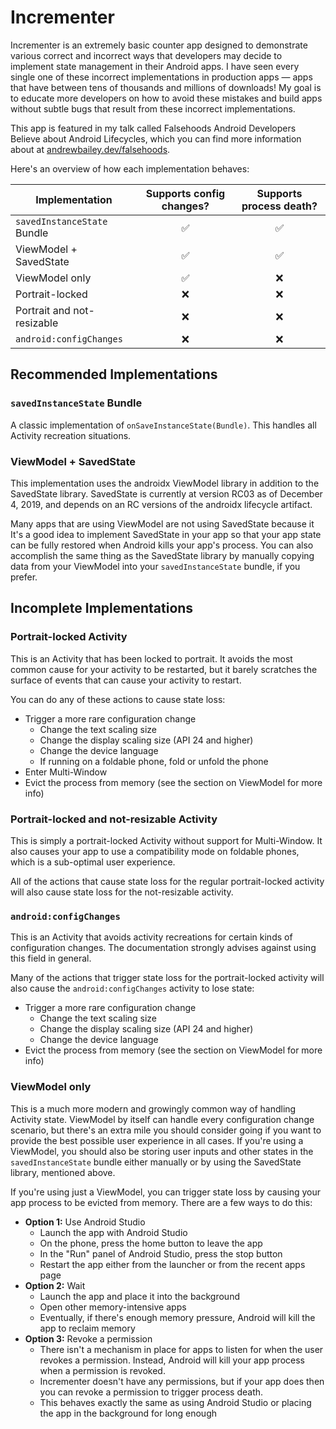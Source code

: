 # Incrementer
Incrementer is an extremely basic counter app designed to demonstrate various correct and incorrect ways that developers may decide to implement state management in their Android apps.
I have seen every single one of these incorrect implementations in production apps — apps that have between tens of thousands and millions of downloads!
My goal is to educate more developers on how to avoid these mistakes and build apps without subtle bugs that result from these incorrect implementations.

This app is featured in my talk called Falsehoods Android Developers Believe about Android Lifecycles, which you can find more information about at [andrewbailey.dev/falsehoods](https://andrewbailey.dev/falsehoods).

Here's an overview of how each implementation behaves:

| Implementation | Supports config changes? | Supports process death? |
|-------------------------------|:---:|:---:|
| `savedInstanceState` Bundle   | ✅ | ✅ |
| ViewModel + SavedState        | ✅ | ✅ |
| ViewModel only                | ✅ | ❌ |
| Portrait-locked               | ❌ | ❌ |
| Portrait and not-resizable    | ❌ | ❌ |
| `android:configChanges`       | ❌ | ❌ |

## Recommended Implementations

### `savedInstanceState` Bundle
A classic implementation of `onSaveInstanceState(Bundle)`.
This handles all Activity recreation situations.

### ViewModel + SavedState
This implementation uses the androidx ViewModel library in addition to the SavedState library.
SavedState is currently at version RC03 as of December 4, 2019, and depends on an RC versions of the androidx lifecycle artifact.

Many apps that are using ViewModel are not using SavedState because it 
It's a good idea to implement SavedState in your app so that your app state can be fully restored when Android kills your app's process.
You can also accomplish the same thing as the SavedState library by manually copying data from your ViewModel into your `savedInstanceState` bundle, if you prefer.

## Incomplete Implementations

### Portrait-locked Activity
This is an Activity that has been locked to portrait.
It avoids the most common cause for your activity to be restarted, but it barely scratches the surface of events that can cause your activity to restart.

You can do any of these actions to cause state loss:
 - Trigger a more rare configuration change
   - Change the text scaling size
   - Change the display scaling size (API 24 and higher)
   - Change the device language
   - If running on a foldable phone, fold or unfold the phone
 - Enter Multi-Window
 - Evict the process from memory (see the section on ViewModel for more info)

### Portrait-locked and not-resizable Activity
This is simply a portrait-locked Activity without support for Multi-Window.
It also causes your app to use a compatibility mode on foldable phones, which is a sub-optimal user experience.

All of the actions that cause state loss for the regular portrait-locked activity will also cause state loss for the not-resizable activity.

### `android:configChanges`
This is an Activity that avoids activity recreations for certain kinds of configuration changes.
The documentation strongly advises against using this field in general.

Many of the actions that trigger state loss for the portrait-locked activity will also cause the `android:configChanges` activity to lose state:
 - Trigger a more rare configuration change
   - Change the text scaling size
   - Change the display scaling size (API 24 and higher)
   - Change the device language
 - Evict the process from memory (see the section on ViewModel for more info)

### ViewModel only
This is a much more modern and growingly common way of handling Activity state.
ViewModel by itself can handle every configuration change scenario, but there's an extra mile you should consider going if you want to provide the best possible user experience in all cases.
If you're using a ViewModel, you should also be storing user inputs and other states in the `savedInstanceState` bundle either manually or by using the SavedState library, mentioned above.

If you're using just a ViewModel, you can trigger state loss by causing your app process to be evicted from memory.
There are a few ways to do this:
 - **Option 1:** Use Android Studio
   - Launch the app with Android Studio
   - On the phone, press the home button to leave the app
   - In the "Run" panel of Android Studio, press the stop button
   - Restart the app either from the launcher or from the recent apps page
 - **Option 2:** Wait
   - Launch the app and place it into the background
   - Open other memory-intensive apps
   - Eventually, if there's enough memory pressure, Android will kill the app to reclaim memory
 - **Option 3:** Revoke a permission
   - There isn't a mechanism in place for apps to listen for when the user revokes a permission. Instead, Android will kill your app process when a permission is revoked.
   - Incrementer doesn't have any permissions, but if your app does then you can revoke a permission to trigger process death.
   - This behaves exactly the same as using Android Studio or placing the app in the background for long enough
